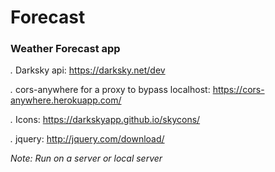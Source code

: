 # Forecast
### Weather Forecast app

*.* Darksky api: https://darksky.net/dev

*.* cors-anywhere for a proxy to bypass localhost: https://cors-anywhere.herokuapp.com/

*.* Icons: https://darkskyapp.github.io/skycons/

*.* jquery: http://jquery.com/download/

*Note: Run on a server or local server*
